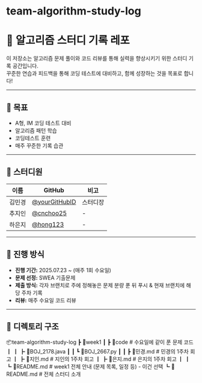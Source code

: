 # team-algorithm-study-log

# 🧠 알고리즘 스터디 기록 레포

이 저장소는 알고리즘 문제 풀이와 코드 리뷰를 통해 실력을 향상시키기 위한 스터디 기록 공간입니다.  
꾸준한 연습과 피드백을 통해 코딩 테스트에 대비하고, 함께 성장하는 것을 목표로 합니다!

---

## 🎯 목표

- A형, IM 코딩 테스트 대비
- 알고리즘 패턴 학습
- 코딩테스트 훈련
- 매주 꾸준한 기록 습관

---

## 👥 스터디원

| 이름  | GitHub | 비고 |
|-----|--------|------|
| 김민경 | [@yourGitHubID](https://github.com/yourGitHubID) | 스터디장 |
| 추지인 | [@cnchoo25](https://github.com/cnchoo25) | - |
| 하은지 | [@hong123](https://github.com/hong123) | - |

---

## 📅 진행 방식

- **진행 기간:** 2025.07.23 ~ (매주 1회 수요일)
- **문제 선정:** SWEA 기출문제
- **제출 방식:** 각자 브랜치로 주에 정해놓은 문제 분량 푼 뒤 푸시 & 현재 브랜치에 해당 주차 기록
- **리뷰:** 매주 수요일 코드 리뷰

---

## 📁 디렉토리 구조

📦team-algorithm-study-log
┣ 📂week1
┃ ┣ 📂code              # 수요일에 같이 푼 문제 코드
┃ ┃ ┣ 📜BOJ_2178.java
┃ ┃ ┗ 📜BOJ_2667.py
┃
┃ ┣ 📜민경.md           # 민경의 1주차 회고
┃ ┣ 📜지인.md           # 지인의 1주차 회고
┃ ┣ 📜은지.md           # 은지의 1주차 회고
┃
┃ ┗ 📜README.md         # week1 전체 안내 (문제 목록, 일정 등) - 이건 선택
┗ 📜README.md             # 전체 스터디 소개
